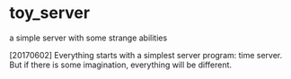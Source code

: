 # toy_server
a simple server with some strange abilities

[20170602] Everything starts with a simplest server program: time server. But if there is some imagination, everything will be different.

